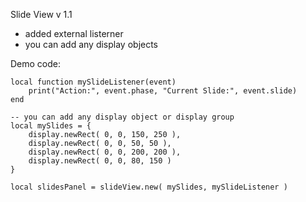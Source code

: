 Slide View v 1.1
- added external listerner
- you can add any display objects

Demo code:

```XHTML
local function mySlideListener(event)
	print("Action:", event.phase, "Current Slide:", event.slide)
end

-- you can add any display object or display group
local mySlides = {
	display.newRect( 0, 0, 150, 250 ), 
	display.newRect( 0, 0, 50, 50 ),
	display.newRect( 0, 0, 200, 200 ),
	display.newRect( 0, 0, 80, 150 )
}		

local slidesPanel = slideView.new( mySlides, mySlideListener )
```